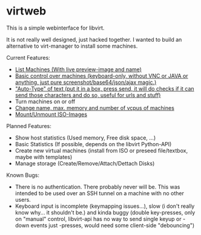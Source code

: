 # virtweb

This is a simple webinterface for libvirt.

It is not really well designed, just hacked together.
I wanted to build an alternative to virt-manager to install some machines.

Current Features:

 - [List Machines (With live preview-image and name)](screenshots/list.png)
 - [Basic control over machines (keyboard-only, without VNC or JAVA or anything, just pure screenshot/base64/json/ajax magic.)](screenshots/control.png)
 - ["Auto-Type" of text (put it in a box, press send, it will do checks if it can send those characters and do so, useful for urls and stuff)](screenshots/autotype.png)
 - Turn machines on or off
 - [Change name, max. memory and number of vcpus of machines](screenshots/edit.png)
 - [Mount/Unmount ISO-Images](screenshots/mountiso.png)

Planned Features:

 - Show host statistics (Used memory, Free disk space, ...)
 - Basic Statistics (If possible, depends on the libvirt Python-API)
 - Create new virtual machines (install from ISO or preseed file/textbox, maybe with templates)
 - Manage storage (Create/Remove/Attach/Dettach Disks)

Known Bugs:

 - There is no authentication. There probably never will be. This was intended to be used over an SSH tunnel on a machine with no other users.
 - Keyboard input is incomplete (keymapping issues...), slow (i don't really know why... it shouldn't be.) and kinda buggy (double key-presses, only on "manual" control, libvirt-api has no way to send single keyup or -down events just -presses, would need some client-side "debouncing")
